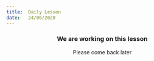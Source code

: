 ```yaml
---
title:  Daily Lesson
date:   24/06/2020
---
```


### <center>We are working on this lesson</center>
<center>Please come back later</center>